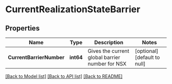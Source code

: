 # CurrentRealizationStateBarrier

## Properties
Name | Type | Description | Notes
------------ | ------------- | ------------- | -------------
**CurrentBarrierNumber** | **int64** | Gives the current global barrier number for NSX | [optional] [default to null]

[[Back to Model list]](../README.md#documentation-for-models) [[Back to API list]](../README.md#documentation-for-api-endpoints) [[Back to README]](../README.md)

